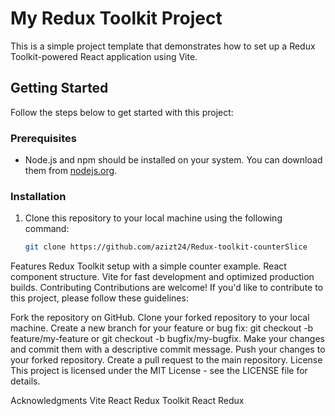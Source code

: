 # My Redux Toolkit Project

This is a simple project template that demonstrates how to set up a Redux Toolkit-powered React application using Vite.

## Getting Started

Follow the steps below to get started with this project:

### Prerequisites

- Node.js and npm should be installed on your system. You can download them from [nodejs.org](https://nodejs.org/).

### Installation

1. Clone this repository to your local machine using the following command:

   ```bash
   git clone https://github.com/azizt24/Redux-toolkit-counterSlice
Features
Redux Toolkit setup with a simple counter example.
React component structure.
Vite for fast development and optimized production builds.
Contributing
Contributions are welcome! If you'd like to contribute to this project, please follow these guidelines:

Fork the repository on GitHub.
Clone your forked repository to your local machine.
Create a new branch for your feature or bug fix: git checkout -b feature/my-feature or git checkout -b bugfix/my-bugfix.
Make your changes and commit them with a descriptive commit message.
Push your changes to your forked repository.
Create a pull request to the main repository.
License
This project is licensed under the MIT License - see the LICENSE file for details.

Acknowledgments
Vite
React
Redux Toolkit
React Redux
